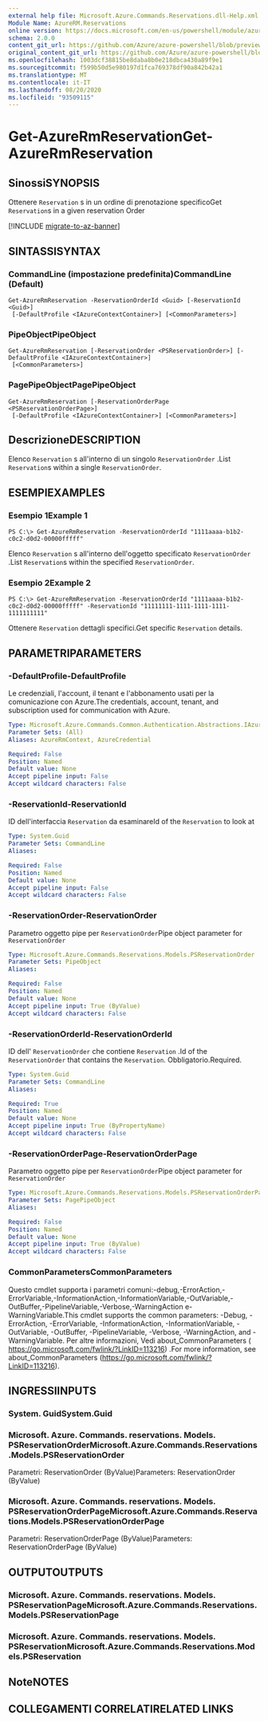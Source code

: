 ```yaml
---
external help file: Microsoft.Azure.Commands.Reservations.dll-Help.xml
Module Name: AzureRM.Reservations
online version: https://docs.microsoft.com/en-us/powershell/module/azurerm.reservations/get-azurermreservation
schema: 2.0.0
content_git_url: https://github.com/Azure/azure-powershell/blob/preview/src/ResourceManager/Reservations/Commands.Reservations/help/Get-AzureRmReservation.md
original_content_git_url: https://github.com/Azure/azure-powershell/blob/preview/src/ResourceManager/Reservations/Commands.Reservations/help/Get-AzureRmReservation.md
ms.openlocfilehash: 1003dcf38815be8daba8b0e218dbca430a89f9e1
ms.sourcegitcommit: f599b50d5e980197d1fca769378df90a842b42a1
ms.translationtype: MT
ms.contentlocale: it-IT
ms.lasthandoff: 08/20/2020
ms.locfileid: "93509115"
---
```

# <span data-ttu-id="7b9a6-101">Get-AzureRmReservation</span><span class="sxs-lookup"><span data-stu-id="7b9a6-101">Get-AzureRmReservation</span></span>

## <span data-ttu-id="7b9a6-102">Sinossi</span><span class="sxs-lookup"><span data-stu-id="7b9a6-102">SYNOPSIS</span></span>
<span data-ttu-id="7b9a6-103">Ottenere `Reservation` s in un ordine di prenotazione specifico</span><span class="sxs-lookup"><span data-stu-id="7b9a6-103">Get `Reservation`s in a given reservation Order</span></span>

[!INCLUDE [migrate-to-az-banner](../../includes/migrate-to-az-banner.md)]

## <span data-ttu-id="7b9a6-104">SINTASSI</span><span class="sxs-lookup"><span data-stu-id="7b9a6-104">SYNTAX</span></span>

### <span data-ttu-id="7b9a6-105">CommandLine (impostazione predefinita)</span><span class="sxs-lookup"><span data-stu-id="7b9a6-105">CommandLine (Default)</span></span>
```
Get-AzureRmReservation -ReservationOrderId <Guid> [-ReservationId <Guid>]
 [-DefaultProfile <IAzureContextContainer>] [<CommonParameters>]
```

### <span data-ttu-id="7b9a6-106">PipeObject</span><span class="sxs-lookup"><span data-stu-id="7b9a6-106">PipeObject</span></span>
```
Get-AzureRmReservation [-ReservationOrder <PSReservationOrder>] [-DefaultProfile <IAzureContextContainer>]
 [<CommonParameters>]
```

### <span data-ttu-id="7b9a6-107">PagePipeObject</span><span class="sxs-lookup"><span data-stu-id="7b9a6-107">PagePipeObject</span></span>
```
Get-AzureRmReservation [-ReservationOrderPage <PSReservationOrderPage>]
 [-DefaultProfile <IAzureContextContainer>] [<CommonParameters>]
```

## <span data-ttu-id="7b9a6-108">Descrizione</span><span class="sxs-lookup"><span data-stu-id="7b9a6-108">DESCRIPTION</span></span>
<span data-ttu-id="7b9a6-109">Elenco `Reservation` s all'interno di un singolo `ReservationOrder` .</span><span class="sxs-lookup"><span data-stu-id="7b9a6-109">List `Reservation`s within a single `ReservationOrder`.</span></span>

## <span data-ttu-id="7b9a6-110">ESEMPI</span><span class="sxs-lookup"><span data-stu-id="7b9a6-110">EXAMPLES</span></span>

### <span data-ttu-id="7b9a6-111">Esempio 1</span><span class="sxs-lookup"><span data-stu-id="7b9a6-111">Example 1</span></span>
```
PS C:\> Get-AzureRmReservation -ReservationOrderId "1111aaaa-b1b2-c0c2-d0d2-00000fffff"
```

<span data-ttu-id="7b9a6-112">Elenco `Reservation` s all'interno dell'oggetto specificato `ReservationOrder` .</span><span class="sxs-lookup"><span data-stu-id="7b9a6-112">List `Reservation`s within the specified `ReservationOrder`.</span></span>

### <span data-ttu-id="7b9a6-113">Esempio 2</span><span class="sxs-lookup"><span data-stu-id="7b9a6-113">Example 2</span></span>
```
PS C:\> Get-AzureRmReservation -ReservationOrderId "1111aaaa-b1b2-c0c2-d0d2-00000fffff" -ReservationId "11111111-1111-1111-1111-1111111111"
```

<span data-ttu-id="7b9a6-114">Ottenere `Reservation` dettagli specifici.</span><span class="sxs-lookup"><span data-stu-id="7b9a6-114">Get specific `Reservation` details.</span></span>

## <span data-ttu-id="7b9a6-115">PARAMETRI</span><span class="sxs-lookup"><span data-stu-id="7b9a6-115">PARAMETERS</span></span>

### <span data-ttu-id="7b9a6-116">-DefaultProfile</span><span class="sxs-lookup"><span data-stu-id="7b9a6-116">-DefaultProfile</span></span>
<span data-ttu-id="7b9a6-117">Le credenziali, l'account, il tenant e l'abbonamento usati per la comunicazione con Azure.</span><span class="sxs-lookup"><span data-stu-id="7b9a6-117">The credentials, account, tenant, and subscription used for communication with Azure.</span></span>

```yaml
Type: Microsoft.Azure.Commands.Common.Authentication.Abstractions.IAzureContextContainer
Parameter Sets: (All)
Aliases: AzureRmContext, AzureCredential

Required: False
Position: Named
Default value: None
Accept pipeline input: False
Accept wildcard characters: False
```

### <span data-ttu-id="7b9a6-118">-ReservationId</span><span class="sxs-lookup"><span data-stu-id="7b9a6-118">-ReservationId</span></span>
<span data-ttu-id="7b9a6-119">ID dell'interfaccia `Reservation` da esaminare</span><span class="sxs-lookup"><span data-stu-id="7b9a6-119">Id of the `Reservation` to look at</span></span>

```yaml
Type: System.Guid
Parameter Sets: CommandLine
Aliases:

Required: False
Position: Named
Default value: None
Accept pipeline input: False
Accept wildcard characters: False
```

### <span data-ttu-id="7b9a6-120">-ReservationOrder</span><span class="sxs-lookup"><span data-stu-id="7b9a6-120">-ReservationOrder</span></span>
<span data-ttu-id="7b9a6-121">Parametro oggetto pipe per `ReservationOrder`</span><span class="sxs-lookup"><span data-stu-id="7b9a6-121">Pipe object parameter for `ReservationOrder`</span></span>

```yaml
Type: Microsoft.Azure.Commands.Reservations.Models.PSReservationOrder
Parameter Sets: PipeObject
Aliases:

Required: False
Position: Named
Default value: None
Accept pipeline input: True (ByValue)
Accept wildcard characters: False
```

### <span data-ttu-id="7b9a6-122">-ReservationOrderId</span><span class="sxs-lookup"><span data-stu-id="7b9a6-122">-ReservationOrderId</span></span>
<span data-ttu-id="7b9a6-123">ID dell' `ReservationOrder` che contiene `Reservation` .</span><span class="sxs-lookup"><span data-stu-id="7b9a6-123">Id of the `ReservationOrder` that contains the `Reservation`.</span></span> <span data-ttu-id="7b9a6-124">Obbligatorio.</span><span class="sxs-lookup"><span data-stu-id="7b9a6-124">Required.</span></span>

```yaml
Type: System.Guid
Parameter Sets: CommandLine
Aliases:

Required: True
Position: Named
Default value: None
Accept pipeline input: True (ByPropertyName)
Accept wildcard characters: False
```

### <span data-ttu-id="7b9a6-125">-ReservationOrderPage</span><span class="sxs-lookup"><span data-stu-id="7b9a6-125">-ReservationOrderPage</span></span>
<span data-ttu-id="7b9a6-126">Parametro oggetto pipe per `ReservationOrder`</span><span class="sxs-lookup"><span data-stu-id="7b9a6-126">Pipe object parameter for `ReservationOrder`</span></span>

```yaml
Type: Microsoft.Azure.Commands.Reservations.Models.PSReservationOrderPage
Parameter Sets: PagePipeObject
Aliases:

Required: False
Position: Named
Default value: None
Accept pipeline input: True (ByValue)
Accept wildcard characters: False
```

### <span data-ttu-id="7b9a6-127">CommonParameters</span><span class="sxs-lookup"><span data-stu-id="7b9a6-127">CommonParameters</span></span>
<span data-ttu-id="7b9a6-128">Questo cmdlet supporta i parametri comuni:-debug,-ErrorAction,-ErrorVariable,-InformationAction,-InformationVariable,-OutVariable,-OutBuffer,-PipelineVariable,-Verbose,-WarningAction e-WarningVariable.</span><span class="sxs-lookup"><span data-stu-id="7b9a6-128">This cmdlet supports the common parameters: -Debug, -ErrorAction, -ErrorVariable, -InformationAction, -InformationVariable, -OutVariable, -OutBuffer, -PipelineVariable, -Verbose, -WarningAction, and -WarningVariable.</span></span> <span data-ttu-id="7b9a6-129">Per altre informazioni, Vedi about_CommonParameters ( https://go.microsoft.com/fwlink/?LinkID=113216) .</span><span class="sxs-lookup"><span data-stu-id="7b9a6-129">For more information, see about_CommonParameters (https://go.microsoft.com/fwlink/?LinkID=113216).</span></span>

## <span data-ttu-id="7b9a6-130">INGRESSI</span><span class="sxs-lookup"><span data-stu-id="7b9a6-130">INPUTS</span></span>

### <span data-ttu-id="7b9a6-131">System. Guid</span><span class="sxs-lookup"><span data-stu-id="7b9a6-131">System.Guid</span></span>

### <span data-ttu-id="7b9a6-132">Microsoft. Azure. Commands. reservations. Models. PSReservationOrder</span><span class="sxs-lookup"><span data-stu-id="7b9a6-132">Microsoft.Azure.Commands.Reservations.Models.PSReservationOrder</span></span>
<span data-ttu-id="7b9a6-133">Parametri: ReservationOrder (ByValue)</span><span class="sxs-lookup"><span data-stu-id="7b9a6-133">Parameters: ReservationOrder (ByValue)</span></span>

### <span data-ttu-id="7b9a6-134">Microsoft. Azure. Commands. reservations. Models. PSReservationOrderPage</span><span class="sxs-lookup"><span data-stu-id="7b9a6-134">Microsoft.Azure.Commands.Reservations.Models.PSReservationOrderPage</span></span>
<span data-ttu-id="7b9a6-135">Parametri: ReservationOrderPage (ByValue)</span><span class="sxs-lookup"><span data-stu-id="7b9a6-135">Parameters: ReservationOrderPage (ByValue)</span></span>

## <span data-ttu-id="7b9a6-136">OUTPUT</span><span class="sxs-lookup"><span data-stu-id="7b9a6-136">OUTPUTS</span></span>

### <span data-ttu-id="7b9a6-137">Microsoft. Azure. Commands. reservations. Models. PSReservationPage</span><span class="sxs-lookup"><span data-stu-id="7b9a6-137">Microsoft.Azure.Commands.Reservations.Models.PSReservationPage</span></span>

### <span data-ttu-id="7b9a6-138">Microsoft. Azure. Commands. reservations. Models. PSReservation</span><span class="sxs-lookup"><span data-stu-id="7b9a6-138">Microsoft.Azure.Commands.Reservations.Models.PSReservation</span></span>

## <span data-ttu-id="7b9a6-139">Note</span><span class="sxs-lookup"><span data-stu-id="7b9a6-139">NOTES</span></span>

## <span data-ttu-id="7b9a6-140">COLLEGAMENTI CORRELATI</span><span class="sxs-lookup"><span data-stu-id="7b9a6-140">RELATED LINKS</span></span>
